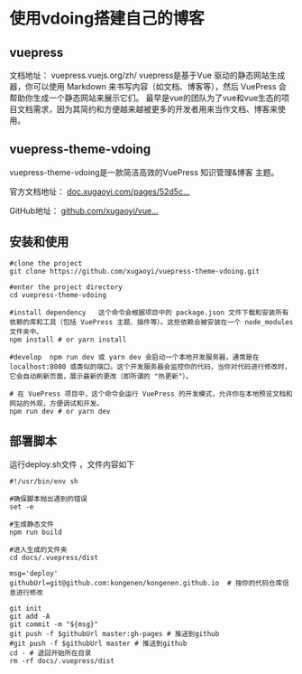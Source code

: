 # 使用vdoing搭建自己的博客
## vuepress
文档地址：
vuepress.vuejs.org/zh/
vuepress是基于Vue 驱动的静态网站生成器，你可以使用 Markdown 来书写内容（如文档、博客等），然后 VuePress 会帮助你生成一个静态网站来展示它们。
最早是vue的团队为了vue和vue生态的项目文档需求，因为其简约和方便越来越被更多的开发者用来当作文档、博客来使用。

## vuepress-theme-vdoing
vuepress-theme-vdoing是一款简洁高效的VuePress 知识管理&博客 主题。

官方文档地址：
[doc.xugaoyi.com/pages/52d5c…](https://doc.xugaoyi.com/)

GitHub地址：
[github.com/xugaoyi/vue…](https://github.com/xugaoyi/vuepress-theme-vdoing)


## 安装和使用
```
#clone the project
git clone https://github.com/xugaoyi/vuepress-theme-vdoing.git

#enter the project directory
cd vuepress-theme-vdoing

#install dependency   这个命令会根据项目中的 package.json 文件下载和安装所有依赖的库和工具（包括 VuePress 主题、插件等）。这些依赖会被安装在一个 node_modules 文件夹中。
npm install # or yarn install

#develop  npm run dev 或 yarn dev 会启动一个本地开发服务器，通常是在 localhost:8080 或类似的端口。这个开发服务器会监控你的代码，当你对代码进行修改时，它会自动刷新页面，展示最新的更改（即所谓的 "热更新"）。

# 在 VuePress 项目中，这个命令会运行 VuePress 的开发模式，允许你在本地预览文档和网站的外观，方便调试和开发。
npm run dev # or yarn dev
```
## 部署脚本
运行deploy.sh文件
，文件内容如下

```
#!/usr/bin/env sh

#确保脚本抛出遇到的错误
set -e

#生成静态文件
npm run build

#进入生成的文件夹
cd docs/.vuepress/dist

msg='deploy'
githubUrl=git@github.com:kongenen/kongenen.github.io  # 按你的代码仓库信息进行修改

git init
git add -A
git commit -m "${msg}"
git push -f $githubUrl master:gh-pages # 推送到github
#git push -f $githubUrl master # 推送到github
cd - # 退回开始所在目录
rm -rf docs/.vuepress/dist
```


